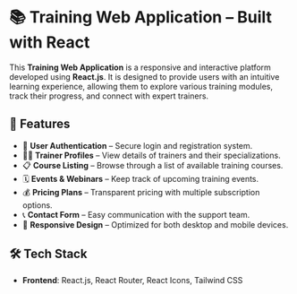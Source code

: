 # 📚 Training Web Application – Built with React

This **Training Web Application** is a responsive and interactive platform developed using **React.js**. It is designed to provide users with an intuitive learning experience, allowing them to explore various training modules, track their progress, and connect with expert trainers.

## 🔧 Features

- 🔐 **User Authentication** – Secure login and registration system.
- 🧑‍🏫 **Trainer Profiles** – View details of trainers and their specializations.
- 📋 **Course Listing** – Browse through a list of available training courses.
- 🗓️ **Events & Webinars** – Keep track of upcoming training events.
- 💰 **Pricing Plans** – Transparent pricing with multiple subscription options.
- 📞 **Contact Form** – Easy communication with the support team.
- 📱 **Responsive Design** – Optimized for both desktop and mobile devices.

## 🛠️ Tech Stack

- **Frontend**: React.js, React Router, React Icons, Tailwind CSS



